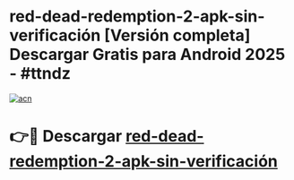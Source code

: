 # red-dead-redemption-2-apk-sin-verificación  [Versión completa] Descargar Gratis para Android 2025 - #ttndz

[![acn](https://github.com/user-attachments/assets/0f9c940e-d8b0-45ae-aac7-cd30a18b3e1c)](https://apps.freeplayer.one?title=red-dead-redemption-2-apk-sin-verificación&ref=9F)

# 👉🔴 Descargar [red-dead-redemption-2-apk-sin-verificación](https://apps.freeplayer.one?title=red-dead-redemption-2-apk-sin-verificación&ref=9F)